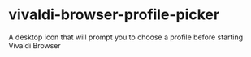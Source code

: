 # vivaldi-browser-profile-picker
A desktop icon that will prompt you to choose a profile before starting Vivaldi Browser
